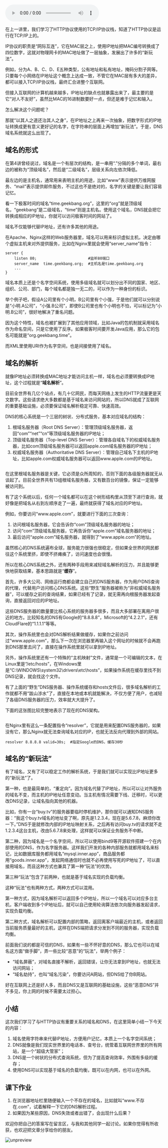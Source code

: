 <audio title="06 _ 域名里有哪些门道？" src="https://static001.geekbang.org/resource/audio/81/3e/81cf8701700965c6fea30f406497bc3e.mp3" controls="controls"></audio> 
<p>在上一讲里，我们学习了HTTP协议使用的TCP/IP协议栈，知道了HTTP协议是运行在TCP/IP上的。</p><p>IP协议的职责是“网际互连”，它在MAC层之上，使用IP地址把MAC编号转换成了四位数字，这就对物理网卡的MAC地址做了一层抽象，发展出了许多的“新玩法”。</p><p>例如，分为A、B、C、D、E五种类型，公有地址和私有地址，掩码分割子网等。只要每个小网络在IP地址这个概念上达成一致，不管它在MAC层有多大的差异，都可以接入TCP/IP协议栈，最终汇合进整个互联网。</p><p>但接入互联网的计算机越来越多，IP地址的缺点也就暴露出来了，最主要的是它“对人不友好”，虽然比MAC的16进制数要好一点，但还是难于记忆和输入。</p><p>怎么解决这个问题呢？</p><p>那就“以其人之道还治其人之身”，在IP地址之上再来一次抽象，把数字形式的IP地址转换成更有意义更好记的名字，在字符串的层面上再增加“新玩法”。于是，DNS域名系统就这么出现了。</p><h2>域名的形式</h2><p>在第4讲曾经说过，域名是一个有层次的结构，是一串用“.”分隔的多个单词，最右边的被称为“顶级域名”，然后是“二级域名”，层级关系向左依次降低。</p><p>最左边的是主机名，通常用来表明主机的用途，比如“www”表示提供万维网服务、“mail”表示提供邮件服务，不过这也不是绝对的，名字的关键是要让我们容易记忆。</p><!-- [[[read_end]]] --><p>看一下极客时间的域名“time.geekbang.org”，这里的“org”就是顶级域名，“geekbang”是二级域名，“time”则是主机名。使用这个域名，DNS就会把它转换成相应的IP地址，你就可以访问极客时间的网站了。</p><p>域名不仅能够代替IP地址，还有许多其他的用途。</p><p>在Apache、Nginx这样的Web服务器里，域名可以用来标识虚拟主机，决定由哪个虚拟主机来对外提供服务，比如在Nginx里就会使用“server_name”指令：</p><pre><code>server {
    listen 80;                       #监听80端口
    server_name  time.geekbang.org;  #主机名是time.geekbang.org
    ...
}
</code></pre><p>域名本质上还是个名字空间系统，使用多级域名就可以划分出不同的国家、地区、组织、公司、部门，每个域名都是独一无二的，可以作为一种身份的标识。</p><p>举个例子吧，假设A公司里有个小明，B公司里有个小强，于是他们就可以分别说是“小明.A公司”，“小强.B公司”，即使B公司里也有个小明也不怕，可以标记为“小明.B公司”，很好地解决了重名问题。</p><p>因为这个特性，域名也被扩展到了其他应用领域，比如Java的包机制就采用域名作为命名空间，只是它使用了反序。如果极客时间要开发Java应用，那么它的包名可能就是“org.geekbang.time”。</p><p>而XML里使用URI作为名字空间，也是间接使用了域名。</p><h2>域名的解析</h2><p>就像IP地址必须转换成MAC地址才能访问主机一样，域名也必须要转换成IP地址，这个过程就是“<strong>域名解析</strong>”。</p><p>目前全世界有几亿个站点，有几十亿网民，而每天网络上发生的HTTP流量更是天文数字。这些请求绝大多数都是基于域名来访问网站的，所以DNS就成了互联网的重要基础设施，必须要保证域名解析稳定可靠、快速高效。</p><p>DNS的核心系统是一个三层的树状、分布式服务，基本对应域名的结构：</p><ol>
<li>根域名服务器（Root DNS Server）：管理顶级域名服务器，返回“com”“net”“cn”等顶级域名服务器的IP地址；</li>
<li>顶级域名服务器（Top-level DNS Server）：管理各自域名下的权威域名服务器，比如com顶级域名服务器可以返回apple.com域名服务器的IP地址；</li>
<li>权威域名服务器（Authoritative DNS Server）：管理自己域名下主机的IP地址，比如apple.com权威域名服务器可以返回www.apple.com的IP地址。</li>
</ol><p><img src="https://static001.geekbang.org/resource/image/6b/f2/6b020454987543efdd1cf6ddec784bf2.png?wh=3000*1681" alt=""></p><p>在这里根域名服务器是关键，它必须是众所周知的，否则下面的各级服务器就无从谈起了。目前全世界共有13组根域名服务器，又有数百台的镜像，保证一定能够被访问到。</p><p>有了这个系统以后，任何一个域名都可以在这个树形结构里从顶至下进行查询，就好像是把域名从右到左顺序走了一遍，最终就获得了域名对应的IP地址。</p><p>例如，你要访问“www.apple.com”，就要进行下面的三次查询：</p><ol>
<li>访问根域名服务器，它会告诉你“com”顶级域名服务器的地址；</li>
<li>访问“com”顶级域名服务器，它再告诉你“apple.com”域名服务器的地址；</li>
<li>最后访问“apple.com”域名服务器，就得到了“www.apple.com”的地址。</li>
</ol><p>虽然核心的DNS系统遍布全球，服务能力很强也很稳定，但如果全世界的网民都往这个系统里挤，即使不挤瘫痪了，访问速度也会很慢。</p><p>所以在核心DNS系统之外，还有两种手段用来减轻域名解析的压力，并且能够更快地获取结果，基本思路就是“<strong>缓存</strong>”。</p><p>首先，许多大公司、网络运行商都会建立自己的DNS服务器，作为用户DNS查询的代理，代替用户访问核心DNS系统。这些“野生”服务器被称为“非权威域名服务器”，可以缓存之前的查询结果，如果已经有了记录，就无需再向根服务器发起查询，直接返回对应的IP地址。</p><p>这些DNS服务器的数量要比核心系统的服务器多很多，而且大多部署在离用户很近的地方。比较知名的DNS有Google的“8.8.8.8”，Microsoft的“4.2.2.1”，还有CloudFlare的“1.1.1.1”等等。</p><p>其次，操作系统里也会对DNS解析结果做缓存，如果你之前访问过“www.apple.com”，那么下一次在浏览器里再输入这个网址的时候就不会再跑到DNS那里去问了，直接在操作系统里就可以拿到IP地址。</p><p>另外，操作系统里还有一个特殊的“主机映射”文件，通常是一个可编辑的文本，在Linux里是“/etc/hosts”，在Windows里是“C:\WINDOWS\system32\drivers\etc\hosts”，如果操作系统在缓存里找不到DNS记录，就会找这个文件。</p><p>有了上面的“野生”DNS服务器、操作系统缓存和hosts文件后，很多域名解析的工作就都不用“跋山涉水”了，直接在本地或本机就能解决，不仅方便了用户，也减轻了各级DNS服务器的压力，效率就大大提升了。</p><p>下面的这张图比较完整地表示了现在的DNS架构。</p><p><img src="https://static001.geekbang.org/resource/image/e5/ac/e51df3245609880641043af65bba94ac.png?wh=3000*1681" alt=""></p><p>在Nginx里有这么一条配置指令“resolver”，它就是用来配置DNS服务器的，如果没有它，那么Nginx就无法查询域名对应的IP，也就无法反向代理到外部的网站。</p><pre><code>resolver 8.8.8.8 valid=30s;  #指定Google的DNS，缓存30秒
</code></pre><h2>域名的“新玩法”</h2><p>有了域名，又有了可以稳定工作的解析系统，于是我们就可以实现比IP地址更多的“新玩法”了。</p><p>第一种，也是最简单的，“重定向”。因为域名代替了IP地址，所以可以让对外服务的域名不变，而主机的IP地址任意变动。当主机有情况需要下线、迁移时，可以更改DNS记录，让域名指向其他的机器。</p><p>比如，你有一台“buy.tv”的服务器要临时停机维护，那你就可以通知DNS服务器：“我这个buy.tv域名的地址变了啊，原先是1.2.3.4，现在是5.6.7.8，麻烦你改一下。”DNS于是就修改内部的IP地址映射关系，之后再有访问buy.tv的请求就不走1.2.3.4这台主机，改由5.6.7.8来处理，这样就可以保证业务服务不中断。</p><p>第二种，因为域名是一个名字空间，所以可以使用bind9等开源软件搭建一个在内部使用的DNS，作为名字服务器。这样我们开发的各种内部服务就都用域名来标记，比如数据库服务都用域名“mysql.inner.app”，商品服务都用“goods.inner.app”，发起网络通信时也就不必再使用写死的IP地址了，可以直接用域名，而且这种方式也兼具了第一种“玩法”的优势。</p><p>第三种“玩法”包含了前两种，也就是基于域名实现的负载均衡。</p><p>这种“玩法”也有两种方式，两种方式可以混用。</p><p>第一种方式，因为域名解析可以返回多个IP地址，所以一个域名可以对应多台主机，客户端收到多个IP地址后，就可以自己使用轮询算法依次向服务器发起请求，实现负载均衡。</p><p>第二种方式，域名解析可以配置内部的策略，返回离客户端最近的主机，或者返回当前服务质量最好的主机，这样在DNS端把请求分发到不同的服务器，实现负载均衡。</p><p>前面我们说的都是可信的DNS，如果有一些不怀好意的DNS，那么它也可以在域名这方面“做手脚”，弄一些比较“恶意”的“玩法”，举两个例子：</p><ul>
<li>“域名屏蔽”，对域名直接不解析，返回错误，让你无法拿到IP地址，也就无法访问网站；</li>
<li>“域名劫持”，也叫“域名污染”，你要访问A网站，但DNS给了你B网站。</li>
</ul><p>好在互联网上还是好人多，而且DNS又是互联网的基础设施，这些“恶意DNS”并不多见，你上网的时候不需要太过担心。</p><h2>小结</h2><p>这次我们学习了与HTTP协议有重要关系的域名和DNS，在这里简单小结一下今天的内容：</p><ol>
<li><span class="orange">域名使用字符串来代替IP地址，方便用户记忆，本质上一个名字空间系统；</span></li>
<li><span class="orange">DNS就像是我们现实世界里的电话本、查号台，统管着互联网世界里的所有网站，是一个“超级大管家”；</span></li>
<li><span class="orange">DNS是一个树状的分布式查询系统，但为了提高查询效率，外围有多级的缓存；</span></li>
<li><span class="orange">使用DNS可以实现基于域名的负载均衡，既可以在内网，也可以在外网。</span></li>
</ol><h2>课下作业</h2><ol>
<li>在浏览器地址栏里随便输入一个不存在的域名，比如就叫“www.不存在.com”，试着解释一下它的DNS解析过程。</li>
<li>如果因为某些原因，DNS失效或者出错了，会出现什么后果？</li>
</ol><p>欢迎你把自己的答案写在留言区，与我和其他同学一起讨论。如果你觉得有所收获，也欢迎把文章分享给你的朋友。</p><p><img src="https://static001.geekbang.org/resource/image/78/36/7838e0e705864ddfeacc79e0aeb8f236.png?wh=1769*2627" alt="unpreview"></p><p></p>